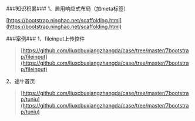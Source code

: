 ###知识积累###
1、启用响应式布局（加meta标签）

[https://bootstrap.ninghao.net/scaffolding.html](https://bootstrap.ninghao.net/scaffolding.html)

###案例###
1、fileinput上传控件
> [https://github.com/liuxcbuxiangzhangda/case/tree/master/7bootstrap/fileinput](https://github.com/liuxcbuxiangzhangda/case/tree/master/7bootstrap/fileinput)

2、途牛首页
> [https://github.com/liuxcbuxiangzhangda/case/tree/master/7bootstrap/tuniu](https://github.com/liuxcbuxiangzhangda/case/tree/master/7bootstrap/tuniu)